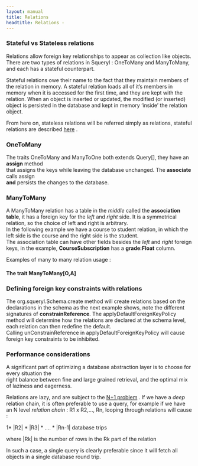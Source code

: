 ```yaml
---
layout: manual
title: Relations
headtitle: Relations - 
---
```


### Stateful vs Stateless relations

Relations allow foreign key relationships to appear as collection like
objects. There are two types of relations in Squeryl : OneToMany and
ManyToMany, and each has a stateful counterpart.

Stateful relations owe their name to the fact that they maintain members
of the relation in memory. A stateful relation loads all of it’s members
in memory when it is accessed for the first time, and they are kept with
the relation. When an object is inserted or updated, the modified (or
inserted) object is persisted in the database and kept in memory
‘inside’ the relation object.

From here on, stateless relations will be referred simply as relations,
stateful relations are described [here](stateful-relations.html) .

### OneToMany

<script type="syntaxhighlighter" class="brush: scala">



object SchoolDb extends Schema {

val courses = table\[Course\]

val subjects = table\[Subject\]

val subjectToCourses =  
oneToManyRelation(subjects, courses).  
via((s,c) =\> s.id === c.subjectId)  
}

class Course(val subjectId: Long) extends SchoolDb2Object {

lazy val subject: ManyToOne\[Subject\] =
SchoolDb.subjectToCourses.right(this)  
}

class Subject(val name: String) extends SchoolDb2Object {

lazy val courses: OneToMany\[Course\] =
SchoolDb.subjectToCourses.left(this)  
}



</script>

The traits OneToMany and ManyToOne both extends Query\[\], they have an
**assign** method  
that assigns the keys while leaving the database unchanged. The
**associate** calls assign  
**and** persists the changes to the database.

<script type="syntaxhighlighter" class="brush: scala">


trait OneToMany\[M\] extends Query\[M\] {

/  
\* @param the object on the ‘many side’ to be associated with this  
\*  
\* Sets the foreign key of ‘m’ to refer to the primary key of the ‘one’
instance  
\*/  
def assign(m: M): M

/  
\* Calls ‘assign(m)’ and persists the changes the database, by inserting
or updating ‘m’, depending  
\* on if it has been persisted or not.  
\*/  
def associate(m: M): M

def deleteAll: Int  
}

trait ManyToOne\[O \<: KeyedEntity\[\_\]\] extends Query\[O\] {

def assign(one: O): O

def delete: Boolean  
}



</script>

### ManyToMany

A ManyToMany relation has a table in the *middle* called the
**association table**, it has a foreign key for the *left* and *right*
side. It is a symmetrical relation, so the choice of left and right is
arbitrary.  
In the following example we have a course to student relation, in which
the left side is the course and the right side is the student.  
The association table can have other fields besides the *left* and
*right* foreign keys, in the example, **CourseSubscription** has a
**grade:Float** column.

<script type="syntaxhighlighter" class="brush: scala">



class CourseSubscription(val courseId: Int, val studentId: Int, val
grade: Float) extends KeyedEntity\[CompositeKey2\[Int,Int\]\] {  
def id = compositeKey(courseId, studentId)  
}

object SchoolDb extends Schema {

val students = table\[Student\]

val courses = table\[Course\]

// courseSubscriptions is a ManyToManyRelation, it extends
Table\[CourseSubscriptions\]  
val courseSubscriptions =  
manyToManyRelation(courses, students).  
via\[CourseSubscription\]((c,s,cs) =\> (cs.studentId = s.id, c.id =
cs.courseId))  
}

class Course(val subjectId: Long) extends SchoolDb2Object {

//students is a ManyToMany\[Student,CourseSubscription\], it extends
Query\[Students\]  
lazy val students = SchoolDb2.courseSubscriptions.left(this)  
}

class Student(val firstName: String, val lastName: String) extends
SchoolDb2Object {

//courses is a ManyToMany\[Course,CourseSubscription\], it extends
Query\[Course\]  
lazy val courses = SchoolDb2.courseSubscriptions.right(this)  
}



</script>

Examples of many to many relation usage :

<script type="syntaxhighlighter" class="brush: scala">



// the following two lines are equivalent, they both create  
// and insert a CourseSubscription, with the proper foreign keys :

physics.students.associate(olga)

olga.courses.associate(physics)

//physics.students is a Query\[Student\] selecting all stutents  
//in the physics course :

println(“students of physics :”)  
for(s \<- physics.students)  
println(s.fullName)

// we can get acces the association objects of  
// a relation member, here we have the CourseSubscription  
// of the physics course :  
physics.students.associations : Query\[CourseSubscription\]

// just like for OneToMany, we have the ‘assign’ methods,  
// that only creates the association object without inserting :  
val cs:CourseSubscription = olga.courses.assign(physics)

// cs must be manually inserted for the association to be  
// persistent :  
SchoolDb.courseSubscriptions.insert(cs)



</script>

#### The trait ManyToMany\[O,A\]

<script type="syntaxhighlighter" class="brush: scala">


/  
\* This trait is what is referred by both the left and right side of a
manyToMany relation.  
\* Type parameters are :  
\* O: the type at the “other” side of the relation  
\* A: the association type i.e. the entity in the “middle” of the
relation  
\*  
\* Object mapping to the “middle” entity are called “association
objects”  
\*  
\* this trait extends Query\[O\] and can be queried against like a
normal query.  
\*  
\* Note that this trait is used on both “left” and “right” sides of the
relation,  
\* but in a given relation  
\*/  
trait ManyToMany\[O \<: KeyedEntity*\],A \<: KeyedEntity\[*\] extends
Query\[O\] {

/  
\* @param a: the association object  
\*  
\* Sets the foreign keys of the association object to the primary keys
of the left and right side,  
\* this method does not update the database, changes to the association
object must be done for  
\* the operation to be persisted. Alternatively the method ‘associate(o,
a)’ will call this assign(o, a)  
\* and persist the changes.  
\*/  
def assign(o: O, a: A): A

/  
\* @param a: the association object  
\*  
\* Calls assign(o,a) and persists the changes the database, by inserting
or updating ‘a’, depending  
\* on if it has been persisted or not.  
\*/  
def associate(o: O, a: A): A

/  
\* Creates a new association object ‘a’ and calls assign(o,a)  
\*/  
def assign(o: O): A

/  
\* Creates a new association object ‘a’ and calls associate(o,a)  
\*  
\* Note that this method will fail if the association object has NOT
NULL constraint fields appart from the  
\* foreign keys in the relations  
\*  
\*/  
def associate(o: O): A

/  
\* Causes the deletion of the ‘Association object’ between this side and
the other side  
\* of the relation.  
\* @return true if ‘o’ was associated (if an association object existed
between ‘this’ and ‘o’) false otherwise  
\*/

def dissociate(o: O): Boolean

/  
\* Deletes all “associations” relating this “side” to the other  
\*/  
def dissociateAll: Int

/  
\* a Query returning all of this member’s association entries  
\*/  
def associations: Query\[A\]

/  
\* @return a Query of Tuple2 containing all objects on the ‘other side’
along with their association object  
\*/  
def associationMap: Query\[(O,A)\]  
}  


</script>

### Defining foreign key constraints with relations

The org.squeryl.Schema.create method will create relations based on the
declarations in the schema as the next example shows, note the different
signatures of **constrainReference**. The applyDefaultForeignKeyPolicy
method will determine how the relations are declared at the schema
level, each relation can then redefine the default.  
Calling unConstrainReference in applyDefaultForeignKeyPolicy will cause
foreign key constraints to be inhibited.

<script type="syntaxhighlighter" class="brush: scala">



object SchoolDb2 extends Schema {

val professors = table\[Professor\]  
val students = table\[Student\]  
val courses = table\[Course\]  
val subjects = table\[Subject\]

val courseAssignments =  
manyToManyRelation(professors, courses).  
via\[CourseAssignment\]((p,c,a) =\> (p.id = a.professorId, a.courseId =
c.id))

val courseSubscriptions =  
manyToManyRelation(courses, students).  
via\[CourseSubscription\]((c,s,cs) =\> (cs.studentId = s.id, c.id =
cs.courseId))

val subjectToCourses =  
oneToManyRelation(subjects, courses).  
via((s,c) =\> s.id === c.subjectId)

// the default constraint for all foreign keys in this schema :  
override def applyDefaultForeignKeyPolicy(foreignKeyDeclaration:
ForeignKeyDeclaration) =  
foreignKeyDeclaration.constrainReference

//now we will redefine some of the foreign key constraints :  
//if we delete a subject, we want all courses to be deleted  
subjectToCourses.foreignKeyDeclaration.constrainReference(onDelete
cascade)

//when a course is deleted, all of the subscriptions will get deleted
:  
courseSubscriptions.leftForeignKeyDeclaration.constrainReference(onDelete
cascade)  
}



</script>

### Performance considerations

A significant part of optimizing a database abstraction layer is to
choose for every situation the  
right balance between fine and large grained retrieval, and the optimal
mix of laziness and eagerness.

Relations are lazy, and are subject to the [N+1
problem](http://stackoverflow.com/questions/97197/what-is-the-n1-selects-problem)
. If we have a *deep* relation chain, it is often preferable to use a
query, for example if we have an N level *relation chain* : R1 x R2,…,
Rn, looping through relations will cause :

1\* \|R2\| \* \|R3\| \* …. \* \|Rn-1\| database trips

where \|Rk\| is the number of rows in the Rk part of the relation

In such a case, a single query is clearly preferable since it will fetch
all objects in a single database round trip.
